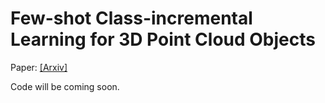 # Few-shot Class-incremental Learning for 3D Point Cloud Objects

Paper: [[Arxiv]](https://arxiv.org/abs/2205.15225)

Code will be coming soon.
